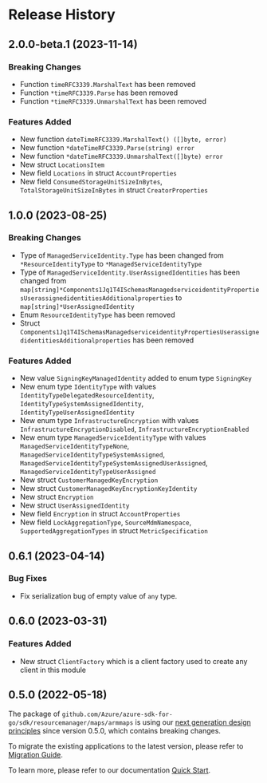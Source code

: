 # Release History

## 2.0.0-beta.1 (2023-11-14)
### Breaking Changes

- Function `timeRFC3339.MarshalText` has been removed
- Function `*timeRFC3339.Parse` has been removed
- Function `*timeRFC3339.UnmarshalText` has been removed

### Features Added

- New function `dateTimeRFC3339.MarshalText() ([]byte, error)`
- New function `*dateTimeRFC3339.Parse(string) error`
- New function `*dateTimeRFC3339.UnmarshalText([]byte) error`
- New struct `LocationsItem`
- New field `Locations` in struct `AccountProperties`
- New field `ConsumedStorageUnitSizeInBytes`, `TotalStorageUnitSizeInBytes` in struct `CreatorProperties`


## 1.0.0 (2023-08-25)
### Breaking Changes

- Type of `ManagedServiceIdentity.Type` has been changed from `*ResourceIdentityType` to `*ManagedServiceIdentityType`
- Type of `ManagedServiceIdentity.UserAssignedIdentities` has been changed from `map[string]*Components1Jq1T4ISchemasManagedserviceidentityPropertiesUserassignedidentitiesAdditionalproperties` to `map[string]*UserAssignedIdentity`
- Enum `ResourceIdentityType` has been removed
- Struct `Components1Jq1T4ISchemasManagedserviceidentityPropertiesUserassignedidentitiesAdditionalproperties` has been removed

### Features Added

- New value `SigningKeyManagedIdentity` added to enum type `SigningKey`
- New enum type `IdentityType` with values `IdentityTypeDelegatedResourceIdentity`, `IdentityTypeSystemAssignedIdentity`, `IdentityTypeUserAssignedIdentity`
- New enum type `InfrastructureEncryption` with values `InfrastructureEncryptionDisabled`, `InfrastructureEncryptionEnabled`
- New enum type `ManagedServiceIdentityType` with values `ManagedServiceIdentityTypeNone`, `ManagedServiceIdentityTypeSystemAssigned`, `ManagedServiceIdentityTypeSystemAssignedUserAssigned`, `ManagedServiceIdentityTypeUserAssigned`
- New struct `CustomerManagedKeyEncryption`
- New struct `CustomerManagedKeyEncryptionKeyIdentity`
- New struct `Encryption`
- New struct `UserAssignedIdentity`
- New field `Encryption` in struct `AccountProperties`
- New field `LockAggregationType`, `SourceMdmNamespace`, `SupportedAggregationTypes` in struct `MetricSpecification`


## 0.6.1 (2023-04-14)
### Bug Fixes

- Fix serialization bug of empty value of `any` type.


## 0.6.0 (2023-03-31)
### Features Added

- New struct `ClientFactory` which is a client factory used to create any client in this module


## 0.5.0 (2022-05-18)

The package of `github.com/Azure/azure-sdk-for-go/sdk/resourcemanager/maps/armmaps` is using our [next generation design principles](https://azure.github.io/azure-sdk/general_introduction.html) since version 0.5.0, which contains breaking changes.

To migrate the existing applications to the latest version, please refer to [Migration Guide](https://aka.ms/azsdk/go/mgmt/migration).

To learn more, please refer to our documentation [Quick Start](https://aka.ms/azsdk/go/mgmt).